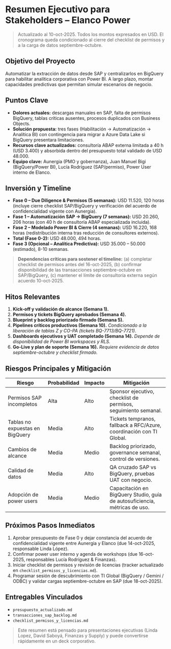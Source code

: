 # Resumen Ejecutivo para Stakeholders – Elanco Power

> Actualizado al 10-oct-2025. Todos los montos expresados en USD. El cronograma queda condicionado al cierre del checklist de permisos y a la carga de datos septiembre-octubre.

## Objetivo del Proyecto
Automatizar la extracción de datos desde SAP y centralizarlos en BigQuery para habilitar analítica corporativa con Power BI. A largo plazo, montar capacidades predictivas que permitan simular escenarios de negocio.

## Puntos Clave
- **Dolores actuales:** descargas manuales en SAP, falta de permisos BigQuery, tablas críticas ausentes, procesos duplicados con Business Objects.
- **Solución propuesta:** tres fases (Habilitación → Automatización → Analítica BI) con contingencia para migrar a Azure Data Lake si BigQuery presentara limitaciones.
- **Recursos clave actualizados:** consultoría ABAP externa limitada a 40 h (USD 3.400) y absorbida dentro del presupuesto total validado de USD 48.000.
- **Equipo clave:** Aunergia (PMO y gobernanza), Juan Manuel Bigi (BigQuery/Power BI), Lucía Rodríguez (SAP/permiso), Power User interno de Elanco.

## Inversión y Timeline
- **Fase 0 – Due Diligence & Permisos (5 semanas):** USD 11.520, 120 horas (incluye cierre checklist SAP/BigQuery y verificación del acuerdo de confidencialidad vigente con Aunergia).
- **Fase 1 – Automatización SAP → BigQuery (7 semanas):** USD 20.260, 206 horas (con 40 h de consultoría ABAP especializada incluida).
- **Fase 2 – Modelado Power BI & Cierre (4 semanas):** USD 16.220, 168 horas (redistribución interna tras reducción de consultores externos).
- **Total (Fase 0-2):** USD 48.000, 494 horas.
- **Fase 3 (Opcional – Analítica Predictiva):** USD 35.000 – 50.000 (estimado), 8-10 semanas.

> **Dependencias críticas para sostener el timeline:** (a) completar checklist de permisos antes del 16-oct-2025, (b) confirmar disponibilidad de las transacciones septiembre-octubre en SAP/BigQuery, (c) mantener el límite de consultoría externa según acuerdo 10-oct-2025.

## Hitos Relevantes
1. **Kick-off y validación de alcance (Semana 1).**
2. **Permisos y tickets BigQuery aprobados (Semana 4).**
3. **Blueprint y backlog priorizado firmado (Semana 5).**
4. **Pipelines críticos productivos (Semana 10).** *Condicionado a la liberación de tablas Z y CO-PA (tickets BQ-7713/BQ-7721).* 
5. **Dashboards ejecutivos y UAT completado (Semana 14).** *Depende de disponibilidad de Power BI workspaces y RLS.*
6. **Go-Live y plan de soporte (Semana 16).** *Requiere evidencia de datos septiembre-octubre y checklist firmado.*

## Riesgos Principales y Mitigación
| Riesgo | Probabilidad | Impacto | Mitigación |
|--------|--------------|---------|------------|
| Permisos SAP incompletos | Alta | Alto | Sponsor ejecutivo, checklist de permisos, seguimiento semanal.
| Tablas no expuestas en BigQuery | Media | Alto | Tickets tempranos, fallback a RFC/Azure, coordinación con TI Global.
| Cambios de alcance | Media | Medio | Backlog priorizado, governance semanal, control de versiones.
| Calidad de datos | Media | Alto | QA cruzado SAP vs BigQuery, pruebas UAT con negocio.
| Adopción de power users | Media | Medio | Capacitación en BigQuery Studio, guía de autosuficiencia, métricas de uso.

## Próximos Pasos Inmediatos
1. Aprobar presupuesto de Fase 0 y dejar constancia del acuerdo de confidencialidad vigente entre Aunergia y Elanco (due 14-oct-2025, responsable Linda López).
2. Confirmar power user interno y agenda de workshops (due 16-oct-2025, responsables Lucía Rodríguez & Finanzas).
3. Iniciar checklist de permisos y revisión de licencias (tracker actualizado en `checklist_permisos_y_licencias.md`).
4. Programar sesión de descubrimiento con TI Global (BigQuery / Gemini / ODBC) y validar cargas septiembre-octubre en SAP (due 18-oct-2025).

## Entregables Vinculados
- `presupuesto_actualizado.md`
- `transacciones_sap_backlog.md`
- `checklist_permisos_y_licencias.md`

> Este resumen está pensado para presentaciones ejecutivas (Linda Lopez, David Saboyá, Finanzas y Supply) y puede convertirse rápidamente en un deck corporativo.
